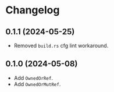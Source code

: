 # Changelog

## 0.1.1 (2024-05-25)

* Removed `build.rs` cfg lint workaround.


## 0.1.0 (2024-05-08)

* Add `OwnedOrRef`.
* Add `OwnedOrMutRef`.
